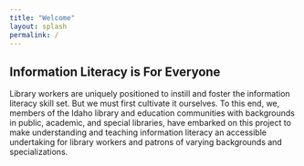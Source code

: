 ```yaml
---
title: "Welcome"
layout: splash
permalink: /
---
```


## Information Literacy **is** For Everyone  

Library workers are uniquely positioned to instill and foster the information literacy skill set. But we must first cultivate it ourselves. To this end, we, members of the Idaho library and education communities with backgrounds in public, academic, and special libraries, have embarked on this project to make understanding and teaching information literacy an accessible undertaking for library workers and patrons of varying backgrounds and specializations.

